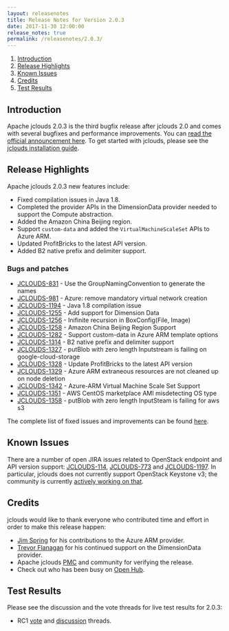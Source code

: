 ```yaml
---
layout: releasenotes
title: Release Notes for Version 2.0.3
date: 2017-11-30 12:00:00
release_notes: true
permalink: /releasenotes/2.0.3/
---
```


1. [Introduction](#intro)
1. [Release Highlights](#highlights)
1. [Known Issues](#knownissues)
1. [Credits](#credits)
1. [Test Results](#test)

## <a id="intro"></a>Introduction

Apache jclouds 2.0.3 is the third bugfix release after jclouds 2.0 and comes with several bugfixes and performance improvements. You can [read the official announcement here](https://s.apache.org/jclouds203). To get started with jclouds, please see the [jclouds installation guide](/start/install/).

## <a id="highlights"></a>Release Highlights

Apache jclouds 2.0.3 new features include:

* Fixed compilation issues in Java 1.8.
* Completed the provider APIs in the DimensionData provider needed to support the Compute abstraction.
* Added the Amazon China Beijing region.
* Support `custom-data` and added the `VirtualMachineScaleSet` APIs to Azure ARM.
* Updated ProfitBricks to the latest API version.
* Added B2 native prefix and delimiter support.

### Bugs and patches

* [JCLOUDS-831](https://issues.apache.org/jira/browse/JCLOUDS-831) - Use the GroupNamingConvention to generate the names
* [JCLOUDS-981](https://issues.apache.org/jira/browse/JCLOUDS-981) - Azure: remove mandatory virtual network creation
* [JCLOUDS-1194](https://issues.apache.org/jira/browse/JCLOUDS-1194) - Java 1.8 compilation issue
* [JCLOUDS-1255](https://issues.apache.org/jira/browse/JCLOUDS-1255) - Add support for Dimension Data
* [JCLOUDS-1256](https://issues.apache.org/jira/browse/JCLOUDS-1256) - Inifinite recursion in BoxConfig(File, Image)
* [JCLOUDS-1258](https://issues.apache.org/jira/browse/JCLOUDS-1258) - Amazon China Beijing Region Support
* [JCLOUDS-1282](https://issues.apache.org/jira/browse/JCLOUDS-1282) - Support custom-data in Azure ARM template options
* [JCLOUDS-1314](https://issues.apache.org/jira/browse/JCLOUDS-1314) - B2 native prefix and delimiter support
* [JCLOUDS-1327](https://issues.apache.org/jira/browse/JCLOUDS-1327) - putBlob with zero length Inputstream is failing on google-cloud-storage
* [JCLOUDS-1328](https://issues.apache.org/jira/browse/JCLOUDS-1328) - Update ProfitBricks to the latest API version
* [JCLOUDS-1329](https://issues.apache.org/jira/browse/JCLOUDS-1329) - Azure ARM extraneous resources are not cleaned up on node deletion
* [JCLOUDS-1342](https://issues.apache.org/jira/browse/JCLOUDS-1342) - Azure-ARM Virtual Machine Scale Set Support
* [JCLOUDS-1351](https://issues.apache.org/jira/browse/JCLOUDS-1351) - AWS CentOS marketplace AMI misdetecting OS type
* [JCLOUDS-1358](https://issues.apache.org/jira/browse/JCLOUDS-1358) - putBlob with zero length InputSteam is failing for aws s3

The complete list of fixed issues and improvements can be found [here](https://issues.apache.org/jira/secure/ReleaseNote.jspa?version=12341063&styleName=Html&projectId=12314430).

## <a id="knownissues"></a> Known Issues

There are a number of open JIRA issues related to OpenStack endpoint and API version support: [JCLOUDS-114](https://issues.apache.org/jira/browse/JCLOUDS-114), [JCLOUDS-773](https://issues.apache.org/jira/browse/JCLOUDS-773) and [JCLOUDS-1197](https://issues.apache.org/jira/browse/JCLOUDS-1197). In particular, jclouds does not currently support OpenStack Keystone v3; the community is currently [actively working on that](https://s.apache.org/OSbY).

## <a id="credits"></a>Credits

jclouds would like to thank everyone who contributed time and effort in order to make this release happen:

* [Jim Spring](https://twitter.com/jmspring) for his contributions to the Azure ARM provider.
* [Trevor Flanagan](https://github.com/trevorflanagan) for his continued support on the DimensionData provider.
* Apache jclouds [PMC](http://people.apache.org/committers-by-project.html#jclouds-pmc) and community for verifying the release.
* Check out who has been busy on [Open Hub](https://www.openhub.net/p/jclouds/contributors?query=&sort=latest_commit).

## <a id="test"></a>Test Results

Please see the discussion and the vote threads for live test results for 2.0.3:

* RC1 [vote](https://s.apache.org/jclouds203rc1vote) and [discussion](https://s.apache.org/jclouds203rc1discuss) threads.

